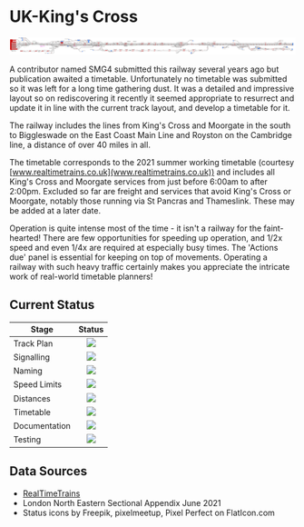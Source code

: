 # UK-King's Cross
![Kings Cross](Images/KingsCross.jpg)

A contributor named SMG4 submitted this railway several years ago but publication awaited a timetable. Unfortunately no timetable was submitted so it was left for a long time gathering dust.  It was a detailed and impressive layout so on rediscovering it recently it seemed appropriate to resurrect and update it in line with the current track layout, and develop a timetable for it.

The railway includes the lines from King's Cross and Moorgate in the south to Biggleswade on the East Coast Main Line and Royston on the Cambridge line, a distance of over 40 miles in all.

The timetable corresponds to the 2021 summer working timetable (courtesy [www.realtimetrains.co.uk](www.realtimetrains.co.uk)) and includes all King's Cross and Moorgate services from just before 6:00am to after 2:00pm. Excluded so far are freight and services that avoid King's Cross or Moorgate, notably those running via St Pancras and Thameslink. These may be added at a later date.

Operation is quite intense most of the time - it isn't a railway for the faint-hearted!  There are few opportunities for speeding up operation, and 1/2x speed and even 1/4x are required at especially busy times.  The 'Actions due' panel is essential for keeping on top of movements.  Operating a railway with such heavy traffic certainly makes you appreciate the intricate work of real-world timetable planners!



## Current Status

| Stage         | Status        |
| ------------- |:-------------:|
| Track Plan     | <img src="https://image.flaticon.com/icons/svg/1632/1632596.svg" height="24"> |
| Signalling      | <img src="https://image.flaticon.com/icons/svg/1632/1632596.svg" height="24"> |
| Naming | <img src="https://image.flaticon.com/icons/svg/1632/1632596.svg" height="24"> |
| Speed Limits | <img src="https://image.flaticon.com/icons/svg/1632/1632596.svg" height="24"> |
| Distances | <img src="https://image.flaticon.com/icons/svg/1632/1632596.svg" height="24"> |
| Timetable | <img src="https://image.flaticon.com/icons/svg/1632/1632596.svg" height="24"> |
| Documentation | <img src="https://image.flaticon.com/icons/svg/390/390914.svg" height="24"> |
| Testing | <img src="https://image.flaticon.com/icons/svg/390/390914.svg" height="24"> |


## Data Sources

- [RealTimeTrains](www.realtimetrains.co.uk)
- London North Eastern Sectional Appendix June 2021
- Status icons by Freepik, pixelmeetup, Pixel Perfect on FlatIcon.com

